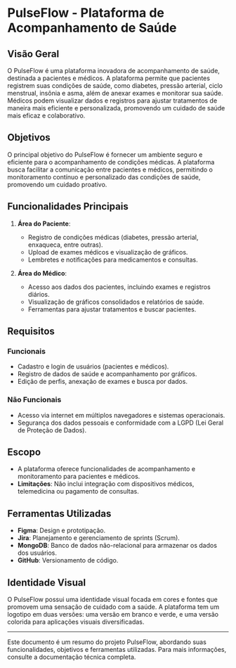 # PulseFlow - Plataforma de Acompanhamento de Saúde

## Visão Geral
O PulseFlow é uma plataforma inovadora de acompanhamento de saúde, destinada a pacientes e médicos. A plataforma permite que pacientes registrem suas condições de saúde, como diabetes, pressão arterial, ciclo menstrual, insônia e asma, além de anexar exames e monitorar sua saúde. Médicos podem visualizar dados e registros para ajustar tratamentos de maneira mais eficiente e personalizada, promovendo um cuidado de saúde mais eficaz e colaborativo.

## Objetivos
O principal objetivo do PulseFlow é fornecer um ambiente seguro e eficiente para o acompanhamento de condições médicas. A plataforma busca facilitar a comunicação entre pacientes e médicos, permitindo o monitoramento contínuo e personalizado das condições de saúde, promovendo um cuidado proativo.

## Funcionalidades Principais

1. **Área do Paciente**:
   - Registro de condições médicas (diabetes, pressão arterial, enxaqueca, entre outras).
   - Upload de exames médicos e visualização de gráficos.
   - Lembretes e notificações para medicamentos e consultas.
   
2. **Área do Médico**:
   - Acesso aos dados dos pacientes, incluindo exames e registros diários.
   - Visualização de gráficos consolidados e relatórios de saúde.
   - Ferramentas para ajustar tratamentos e buscar pacientes.

## Requisitos

### Funcionais
- Cadastro e login de usuários (pacientes e médicos).
- Registro de dados de saúde e acompanhamento por gráficos.
- Edição de perfis, anexação de exames e busca por dados.

### Não Funcionais
- Acesso via internet em múltiplos navegadores e sistemas operacionais.
- Segurança dos dados pessoais e conformidade com a LGPD (Lei Geral de Proteção de Dados).

## Escopo
- A plataforma oferece funcionalidades de acompanhamento e monitoramento para pacientes e médicos.
- **Limitações**: Não inclui integração com dispositivos médicos, telemedicina ou pagamento de consultas.

## Ferramentas Utilizadas
- **Figma**: Design e prototipação.
- **Jira**: Planejamento e gerenciamento de sprints (Scrum).
- **MongoDB**: Banco de dados não-relacional para armazenar os dados dos usuários.
- **GitHub**: Versionamento de código.

## Identidade Visual
O PulseFlow possui uma identidade visual focada em cores e fontes que promovem uma sensação de cuidado com a saúde. A plataforma tem um logotipo em duas versões: uma versão em branco e verde, e uma versão colorida para aplicações visuais diversificadas.

---

Este documento é um resumo do projeto PulseFlow, abordando suas funcionalidades, objetivos e ferramentas utilizadas. Para mais informações, consulte a documentação técnica completa.

